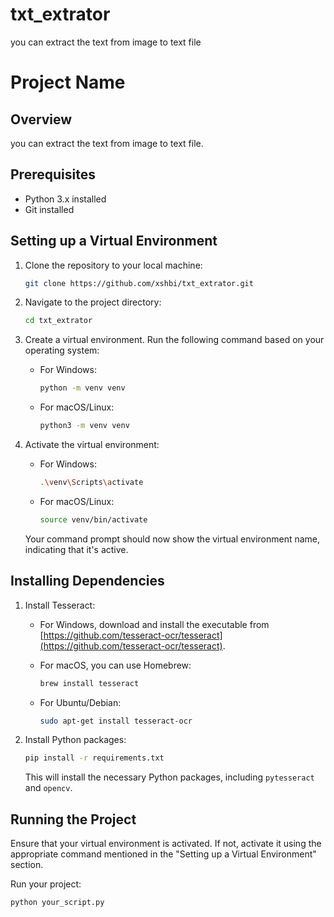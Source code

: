 # txt_extrator
you can extract the text from image to text file
# Project Name

## Overview

you can extract the text from image to text file.

## Prerequisites

- Python 3.x installed
- Git installed

## Setting up a Virtual Environment

1. Clone the repository to your local machine:

    ```bash
    git clone https://github.com/xshbi/txt_extrator.git
   
    ```

2. Navigate to the project directory:

    ```bash
    cd txt_extrator
    ```

3. Create a virtual environment. Run the following command based on your operating system:

    - For Windows:

        ```bash
        python -m venv venv
        ```

    - For macOS/Linux:

        ```bash
        python3 -m venv venv
        ```

4. Activate the virtual environment:

    - For Windows:

        ```bash
        .\venv\Scripts\activate
        ```

    - For macOS/Linux:

        ```bash
        source venv/bin/activate
        ```

    Your command prompt should now show the virtual environment name, indicating that it's active.

## Installing Dependencies

1. Install Tesseract:

    - For Windows, download and install the executable from [https://github.com/tesseract-ocr/tesseract](https://github.com/tesseract-ocr/tesseract).
    - For macOS, you can use Homebrew:

        ```bash
        brew install tesseract
        ```

    - For Ubuntu/Debian:

        ```bash
        sudo apt-get install tesseract-ocr
        ```

2. Install Python packages:

    ```bash
    pip install -r requirements.txt
    ```

    This will install the necessary Python packages, including `pytesseract` and `opencv`.

## Running the Project

Ensure that your virtual environment is activated. If not, activate it using the appropriate command mentioned in the "Setting up a Virtual Environment" section.

Run your project:

```bash
python your_script.py
